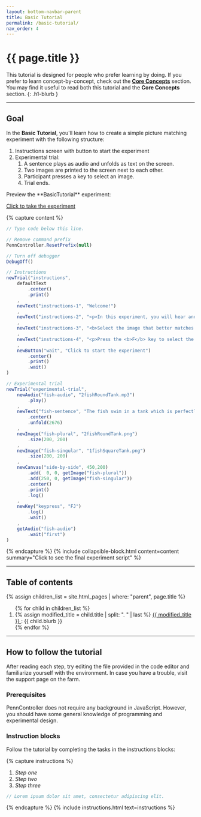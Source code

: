 ```yaml
---
layout: bottom-navbar-parent
title: Basic Tutorial
permalink: /basic-tutorial/
nav_order: 4
---
```


# {{ page.title }}

This tutorial is designed for people who prefer learning by doing. If you prefer
to learn concept-by-concept, check out the
[**Core Concepts**]({{site.baseurl}}/core-concepts)
section. You may find it useful to read both this tutorial and the
**Core Concepts** section.
{: .h1-blurb }

---

## Goal

In the **Basic Tutorial**, you'll learn how to create a simple picture matching
experiment with the following structure:

1. Instructions screen with button to start the experiment
2. Experimental trial:
    1. A sentence plays as audio and unfolds as text on the screen.
    2. Two images are printed to the screen next to each other.
    3. Participant presses a key to select an image.
    4. Trial ends.

<div class="dashed-grey-dk-000 px-4" markdown="1">
Preview the **BasicTutorial** experiment:

<p class="text-delta collapsible-block-title">
  <a href="https://farm.pcibex.net/r/QuFrkC/experiment.html" target="_blank">
    Click to take the experiment
  </a>
</p>

{% capture content %}
```javascript
// Type code below this line.

// Remove command prefix
PennController.ResetPrefix(null)

// Turn off debugger
DebugOff()

// Instructions
newTrial("instructions",
    defaultText
        .center()
        .print()
    ,
    newText("instructions-1", "Welcome!")
    ,
    newText("instructions-2", "<p>In this experiment, you will hear and read a sentence, and see two images.</p>")
    ,
    newText("instructions-3", "<b>Select the image that better matches the sentence:</b>")
    ,
    newText("instructions-4", "<p>Press the <b>F</b> key to select the image on the left.<br>Press the <b>J</b> key to select the image on the right.</p>")
    ,
    newButton("wait", "Click to start the experiment")
        .center()
        .print()
        .wait()
)

// Experimental trial
newTrial("experimental-trial",
    newAudio("fish-audio", "2fishRoundTank.mp3")
        .play()
    ,
    newText("fish-sentence", "The fish swim in a tank which is perfectly round.")
        .center()
        .unfold(2676)
    ,
    newImage("fish-plural", "2fishRoundTank.png")
        .size(200, 200)
    ,
    newImage("fish-singular", "1fishSquareTank.png")
        .size(200, 200)
    ,
   	newCanvas("side-by-side", 450,200)
        .add(  0, 0, getImage("fish-plural"))
        .add(250, 0, getImage("fish-singular"))
        .center()
        .print()
        .log()
    ,
    newKey("keypress", "FJ")
        .log()
        .wait()
    ,
    getAudio("fish-audio")
        .wait("first")
)
```
{% endcapture %}
{% include collapsible-block.html content=content
summary="Click to see the final experiment script" %}
</div>

---

## Table of contents

{% assign children_list = site.html_pages | where: "parent", page.title %}
<ol>
{% for child in children_list %}
  <li>
  {% assign modified_title = child.title | split: ". " | last %}
    <a href="{{ child.url | prepend: site.baseurl }}">
      {{ modified_title }}
    </a>
    : {{ child.blurb }}
  </li>
{% endfor %}
</ol>

---

## How to follow the tutorial

After reading each step, try editing the file provided in the code editor and familiarize yourself with the environment. In case you have a trouble, visit the support page on the farm. 

### Prerequisites

PennController does not require any background in JavaScript. However, you should
have some general knowledge of programming and experimental design.


### Instruction blocks

Follow the tutorial by completing the tasks in the <span class="label label-purple">instructions</span>
blocks:

{% capture instructions %}
1. *Step one*
2. *Step two*
3. *Step three*

```javascript
// Lorem ipsum dolor sit amet, consectetur adipiscing elit.
```
{% endcapture %}
{% include instructions.html text=instructions %}

